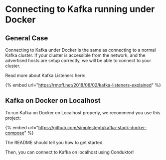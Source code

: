 # Connecting to Kafka running under Docker

## General Case

Connecting to Kafka under Docker is the same as connecting to a normal Kafka cluster. If your cluster is accessible from the network, and the advertised hosts are setup correctly, we will be able to connect to your cluster.

Read more about Kafka Listeners here: 

{% embed url="https://rmoff.net/2018/08/02/kafka-listeners-explained" %}



## Kafka on Docker on Localhost

To run Kafka on Docker on Localhost properly, we recommend you use this project:

{% embed url="https://github.com/simplesteph/kafka-stack-docker-compose" %}

The README should tell you how to get started.

Then, you can connect to Kafka on localhost using Conduktor!



